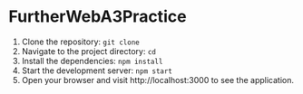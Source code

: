 # FurtherWebA3Practice

1. Clone the repository: `git clone `
2. Navigate to the project directory: `cd `
3. Install the dependencies: `npm install`
4. Start the development server: `npm start`
5. Open your browser and visit http://localhost:3000 to see the application.
